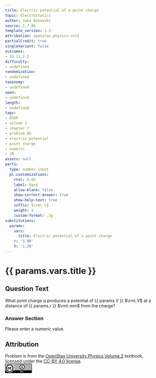 ```yaml
---
title: Electric potential of a point charge
topic: Electrostatics
author: Jake Bobowski
source: 2.7.86
template_version: 1.3
attribution: openstax-physics-vol2
partialCredit: true
singleVariant: false
outcomes:
- 18.11.2.2
difficulty:
- undefined
randomization:
- undefined
taxonomy:
- undefined
span:
- undefined
length:
- undefined
tags:
- OSUP
- volume 2
- chapter 7
- problem 86
- electric potential
- point charge
- numeric
- JB
assets: null
part1:
  type: number-input
  pl-customizations:
    rtol: 0.05
    label: $q=$
    allow-blank: false
    show-correct-answer: true
    show-help-text: true
    suffix: $\rm\ C$
    weight: 1
    custom-format: .3g
substitutions:
  params:
    vars:
      title: Electric potential of a point charge
    r: '3.00'
    V: '1.20'
---
```

# {{ params.vars.title }}

## Question Text

What point charge $q$ produces a potential of {{ params.V }} $\rm\ V$ at a distance of {{ params.r }} $\rm\ mm$ from the charge?

### Answer Section

Please enter a numeric value.

## Attribution

Problem is from the [OpenStax University Physics Volume 2](https://openstax.org/details/books/university-physics-volume-2) textbook, licensed under the [CC-BY 4.0 license](https://creativecommons.org/licenses/by/4.0/).<br>![Image representing the Creative Commons 4.0 BY license.](https://raw.githubusercontent.com/firasm/bits/master/by.png)